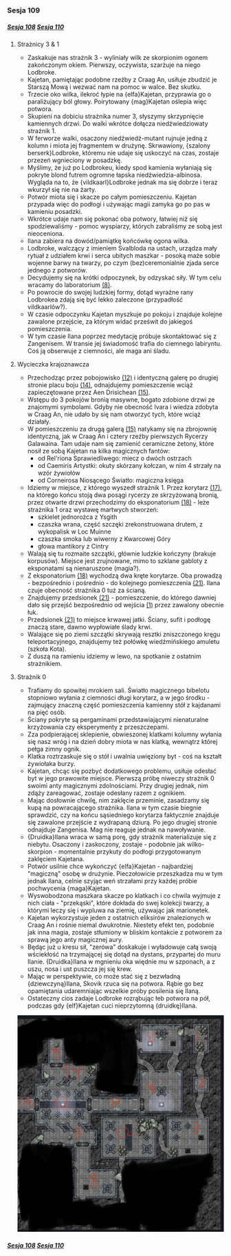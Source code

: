 ### Sesja 109
##### [Sesja 108](#sesja-108) [Sesja 110](#sesja-110)
1. Strażnicy 3 & 1
    - Zaskakuje nas strażnik 3 - wyliniały wilk ze skorpionim ogonem zakończonym okiem. Pierwszy, oczywista, szarżuje na niego Lodbroke.
    - Kajetan, pamiętając podobne rzeźby z Craag An, usiłuje zbudzić je Starszą Mową i wezwać nam na pomoc w walce. Bez skutku.
    - Trzecie oko wilka, ilekroć łypie na {elfa}Kajetan, przyprawia go o paraliżujący ból głowy. Poirytowany {mag}Kajetan oślepia więc potwora.
    - Skupieni na dobiciu strażnika numer 3, słyszymy skrzypnięcie kamiennych drzwi. Do walki wkrótce dołącza niedźwiedziowaty strażnik 1.
    - W ferworze walki, osaczony niedźwiedź-mutant rujnuje jedną z kolumn i miota jej fragmentem w drużynę. Skrwawiony, {szalony berserk}Lodbroke, któremu nie udaje się uskoczyć na czas, zostaje przezeń wgnieciony w posadzkę. 
    - Myślimy, że już po Lodbrokeu, kiedy spod kamienia wyłaniają się pokryte blond futrem ogromne łapska niedźwiedzia-albinosa. Wygląda na to, że {vildkaarl}Lodbroke jednak ma się dobrze i teraz wkurzył się nie na żarty.
    - Potwór miota się i skacze po całym pomieszczeniu. Kajetan przypada więc do podłogi i używając magii zamyka go po pas w kamieniu posadzki.
    - Wkrótce udaje nam się pokonać oba potwory, łatwiej niż się spodziewaliśmy - pomoc wyspiarzy, których zabraliśmy ze sobą jest nieoceniona.
    - Ilana zabiera na dowód/pamiątkę końcówkę ogona wilka.
    - Lodbroke, walczący z imieniem Svalbloda na ustach, urządza mały rytuał z udziałem krwi i serca ubitych maszkar - posoką maże sobie wojenne barwy na twarzy, po czym (bez)ceremonialnie zjada serce jednego z potworów.
    - Decydujemy się na krótki odpoczynek, by odzyskać siły. W tym celu wracamy do laboratorium [(8)](#sesja-109#mapa).
    - Po powrocie do swojej ludzkiej formy, dotąd wyraźne rany Lodbrokea zdają się być lekko zaleczone (przypadłość vildkaarlów?).
    - W czasie odpoczynku Kajetan myszkuje po pokoju i znajduje kolejne zawalone przejście, za którym widać prześwit do jakiegoś pomieszczenia.
    - W tym czasie Ilana poprzez medytację próbuje skontaktować się z Zangenisem. W transie jej świadomość trafia do ciemnego labiryntu. Coś ją obserwuje z ciemności, ale maga ani śladu.
2. Wycieczka krajoznawcza
    - Przechodząc przez pobojowisko [(12)](#sesja-109#mapa) i identyczną galerę po drugiej stronie placu boju [(14)](#sesja-109#mapa), odnajdujemy pomieszczenie wciąż zapieczętowane przez Aen Drisichean [(15)](#sesja-109#mapa).
    - Wstępu do 3 pokojów bronią masywne, bogato zdobione drzwi ze znajomymi symbolami. Gdyby nie obecność Ivara i wiedza zdobyta w Craag An, nie udało by się nam otworzyć tych, które wciąż działały.
    - W pomieszczeniu za drugą galerą [(15)](#sesja-109#mapa) natykamy się na zbrojownię identyczną, jak w Craag An i cztery rzeźby pierwszych Rycerzy Galawaina. Tam udaje nam się zamienić ceramiczne żetony, które nosił ze sobą Kajetan na kilka magicznych fantów:
        - od Rel'riona Sprawiedliwego: miecz o dwóch ostrzach
        - od Caemiris Artystki: okuty skórzany kołczan, w nim 4 strzały na wzór żywiołów
        - od Corneirosa Niosącego Światło: magiczna księga
    - Idziemy w miejsce, z którego wyszedł strażnik 1. Przez korytarz [(17)](#sesja-109#mapa), na którego końcu stoją dwa posągi rycerzy ze skrzyżowaną bronią, przez otwarte drzwi przechodzimy do eksponatorium [(18)](#sesja-109#mapa) - leże strażnika 1 oraz wystawę martwych stworzeń:
        - szkielet jednorożca z Ysgith
        - czaszka wrana, część szczęki zrekonstruowana drutem, z wykopalisk w Loc Muinne
        - czaszka smoka lub wiwerny z Kwarcowej Góry
        - głowa mantikory z Cintry
    - Walają się tu rozmaite szczątki, głównie ludzkie kończyny (brakuje korpusów). Miejsce jest zrujnowane, mimo to szklane gabloty z eksponatami są nienaruszone (magia?).
    - Z eksponatorium [(18)](#sesja-109#mapa) wychodzą dwa kręte korytarze. Oba prowadzą - bezpośrednio i pośrednio - do kolejnego pomieszczenia [(21)](#sesja-109#mapa). Ilana czuje obecność strażnika 0 tuż za ścianą.
    - Znajdujemy przedsionek [(21)](#sesja-109#mapa) - pomieszczenie, do którego dawniej dało się przejść bezpośrednio od wejścia [(1)](#sesja-109#mapa) przez zawalony obecnie łuk.
    - Przedsionek [(21)](#sesja-109#mapa) to miejsce krwawej jatki. Ściany, sufit i podłogę znaczą stare, dawno wypłowiałe ślady krwi.
    - Walające się po ziemi szczątki skrywają resztki zniszczonego kręgu teleportacyjnego, znajdujemy też połówkę wiedźmińskiego amuletu (szkoła Kota).
    - Z duszą na ramieniu idziemy w lewo, na spotkanie z ostatnim strażnikiem.
3. Strażnik 0
    - Trafiamy do spowitej mrokiem sali. Światło magicznego bibelotu stopniowo wyłania z ciemności długi korytarz, a w jego środku - zajmujący znaczną część pomieszczenia kamienny stół z kajdanami na pięć osób.
    - Ściany pokryte są pergaminami przedstawiającymi nienaturalne krzyżowania czy eksperymenty z przeszczepami.
    - Zza podpierającej sklepienie, obwieszonej klatkami kolumny wyłania się nasz wróg i na dzień dobry miota w nas klatką, wewnątrz której pełga zimny ognik.
    - Klatka roztrzaskuje się o stół i uwalnia uwięziony byt - coś na kształt żywiołaka burzy.
    - Kajetan, chcąc się pozbyć dodatkowego problemu, usiłuje odesłać byt w jego prawowite miejsce. Pierwszą próbę niweczy strażnik 0 swoimi anty magicznymi zdolnościami. Przy drugiej jednak, nim zdąży zareagować, zostaje odesłany razem z ognikiem.
    - Mając dosłownie chwilę, nim zaklęcie przeminie, zasadzamy się kupą na powracającego strażnika. Ilana w tym czasie biegnie sprawdzić, czy na końcu sąsiedniego korytarza faktycznie znajduje się zawalone przejście z wydrapaną dziurą. Po jego drugiej stronie odnajduje Zangenisa. Mag nie reaguje jednak na nawoływanie.
    - {Druidka}Ilana wraca w samą porę, gdy strażnik materializuje się z niebytu. Osaczony i zaskoczony, zostaje - podobnie jak wilko-skorpion -  momentalnie przykuty do podłogi przygotowanym zaklęciem Kajetana.
    - Potwór usilnie chce wykończyć {elfa}Kajetan - najbardziej "magiczną" osobę w drużynie. Pieczołowicie przeszkadza mu w tym jednak Ilana, celnie szyjąc weń strzałami przy każdej próbie pochwycenia {maga}Kajetan.
    - Wyswobodzona maszkara skacze po klatkach i co chwila wyjmuje z nich ciała - "przekąski", które dokłada do swej kolekcji twarzy, a którymi leczy się i wypluwa na ziemię, używając jak marionetek.
    - Kajetan wykorzystuje jeden z ostatnich eliksirów znalezionych w Craag An i rośnie niemal dwukrotnie. Niestety efekt ten, podobnie jak inna magia, zostaje stłumiony w bliskim kontakcie z potworem za sprawą jego anty magicznej aury.
    - Będąc już u kresu sił, "zerówa" doskakuje i wyładowuje całą swoją wściekłość na trzymającej się dotąd na dystans, przypartej do muru Ilanie. {Druidka}Ilana w mgnieniu oka więdnie mu w szponach, a z uszu, nosa i ust puszcza jej się krew.
    - Mając w perspektywie, co może stać się z bezwładną {dziewczyną}Ilana, Skovik rzuca się na potwora. Rąbie go bez opamiętania udaremniając wszelkie próby posilenia się Ilaną.
    - Ostateczny cios zadaje Lodbroke rozrąbując łeb potwora na pół, podczas gdy {elf}Kajetan cuci nieprzytomną {druidkę}Ilana.

    ![mapaSesja109](https://github.com/nipsufn/dnd-ki/raw/master/img/mapaSesja109.jpg "mapaSesja109")<a id="mapa"></a>

##### [Sesja 108](#sesja-108) [Sesja 110](#sesja-110)